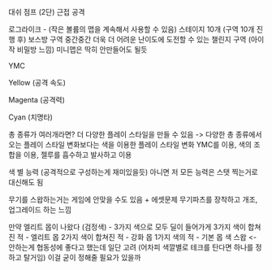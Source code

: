 대쉬
점프 (2단)
근접 공격


로그라이크 - (작은 볼륨의 맵을 계속해서 사용할 수 있음)
스테이지 10개 (구역 10개 진행 후) 보스방
구역 중간중간 더욱 더 어려운 난이도에 도전할 수 있는 챌린지 구역 (아이작 비밀방 느낌)
미니맵은 딱히 안만들어도 될듯

YMC

Yellow (공격 속도)

Magenta (공격력)

Cyan (치명타)


총 종류가 여러개라면? 더 다양한 플레이 스타일을 만들 수 있음
-> 다양한 총 종류에서 오는 플레이 스타일 변화보다는 색을 이용한 플레이 스타일 변화
YMC를 이용, 색의 조합을 이용, 젤루를 흡수하고 발사하고 이용

색 별 능력 (공격적으로 구성하는게 재미있을듯)
아니면 저 모든 능력은 스탯 찍는거로 대신해도 됨

무기를 스왑하는거는 게임에 안맞을 수도 있음 + 에셋문제
무기파츠를 장착하고 개조, 업그레이드 하는 느낌


만약 엘리트 몹이 나왔다 (검정색) - 3가지 색으로 모두 딜이 들어가게
3가지 색이 합쳐진 적 - 엘리트 몹
2가지 색이 합쳐진 적 - 강화 몹
1가지 색의 적 - 기본 몹
색 스왑 <- 안하는게 협동성에 좋다고 했는데 일단 고려 (어차피 색깔별로 테크를 탄다면 하나를 정하고 탈거임) 이걸 굳이 정해줄 필요가 있을까